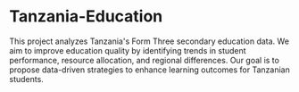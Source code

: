 # Tanzania-Education
This project analyzes Tanzania's Form Three secondary education data. We aim to improve education quality by identifying trends in student performance, resource allocation, and regional differences. Our goal is to propose data-driven strategies to enhance learning outcomes for Tanzanian students.

